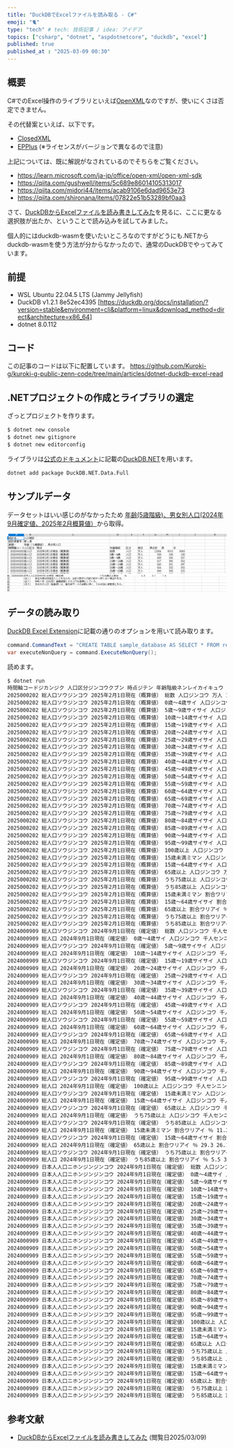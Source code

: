 ```yaml
---
title: "DuckDBでExcelファイルを読み取る - C#"
emoji: "🐈"
type: "tech" # tech: 技術記事 / idea: アイデア
topics: ["csharp", "dotnet", "aspdotnetcore", "duckdb", "excel"]
published: true
published_at : "2025-03-09 00:30"
---
```



## 概要

C#でのExcel操作のライブラリといえば[OpenXML](https://github.com/dotnet/Open-XML-SDK)なのですが、使いにくさは否定できません。

その代替案といえば、以下です。

- [ClosedXML](https://github.com/ClosedXML/ClosedXML)
- [EPPlus](https://github.com/EPPlusSoftware/EPPlus) (※ライセンスがバージョンで異なるので注意)

上記については、既に解説がなされているのでそちらをご覧ください。

- <https://learn.microsoft.com/ja-jp/office/open-xml/open-xml-sdk>
- <https://qiita.com/gushwell/items/5c689e86014105313017>
- <https://qiita.com/midori44/items/acab9106e6dad9653e73>
- <https://qiita.com/shironana/items/07822e51b53289bf0aa3>

さて、[DuckDBからExcelファイルを読み書きしてみた](https://dev.classmethod.jp/articles/duckdb-1.2-supports-excel-read-write/)を見るに、ここに更なる選択肢が出たか、ということで読み込みを試してみました。

個人的にはduckdb-wasmを使いたいところなのですがどうにも.NETからduckdb-wasmを使う方法が分からなかったので、通常のDuckDBでやってみています。

## 前提

- WSL Ubuntu 22.04.5 LTS (Jammy Jellyfish)
- DuckDB v1.2.1 8e52ec4395 [https://duckdb.org/docs/installation/?version=stable&environment=cli&platform=linux&download_method=direct&architecture=x86_64]
- dotnet 8.0.112

## コード

この記事のコードは以下に配置しています。
https://github.com/Kuroki-g/kuroki-g-public-zenn-code/tree/main/articles/dotnet-duckdb-excel-read

## .NETプロジェクトの作成とライブラリの選定

ざっとプロジェクトを作ります。
```bash
$ dotnet new console
$ dotnet new gitignore
$ dotnet new editorconfig
```

ライブラリは[公式のドキュメント](https://duckdb.org/docs/stable/clients/overview.html)に記載の[DuckDB.NET](https://github.com/Giorgi/DuckDB.NET)を用います。

```bash
dotnet add package DuckDB.NET.Data.Full
```

## サンプルデータ

データセットはいい感じのがなかったため
[年齢(5歳階級)、男女別人口(2024年9月確定値、2025年2月概算値）](https://www.e-stat.go.jp/stat-search/files?page=1&layout=datalist&toukei=00200524&tstat=000000090001&cycle=1&year=20250&month=11010302&tclass1=000001011678)から取得。

![出典：政府統計の総合窓口(e-Stat)（https://www.e-stat.go.jp/） 年齢(5歳階級)、男女別人口(2024年9月確定値、2025年2月概算値）の最上部を撮影](/images\dotnet-duckdb-excel-read\image1.png)
![出典：政府統計の総合窓口(e-Stat)（https://www.e-stat.go.jp/） 年齢(5歳階級)、男女別人口(2024年9月確定値、2025年2月概算値）]( /images\dotnet-duckdb-excel-read\image2.png)

## データの読み取り

[DuckDB Excel Extension](https://github.com/duckdb/duckdb-excel)に記載の通りのオプションを用いて読み取ります。


```csharp
command.CommandText = "CREATE TABLE sample_database AS SELECT * FROM read_xlsx('./data/05k2-3.xlsx', header = true, range = 'A4:I100', empty_as_varchar=true);";
var executeNonQuery = command.ExecuteNonQuery();
```

読めます。

```bash
$ dotnet run
時間軸コードジカンジク 人口区分ジンコウクブン 時点ジテン 年齢階級ネンレイカイキュウ 区分クブン 単位タンイ 男女計ダンジョケイ 男オトコ 女オンナ 
2025000202 総人口ソウジンコウ 2025年2月1日現在（概算値） 総数 人口ジンコウ 万人 12354 6010 6343 
2025000202 総人口ソウジンコウ 2025年2月1日現在（概算値） 0歳～4歳サイ 人口ジンコウ 万人 389 199 190 
2025000202 総人口ソウジンコウ 2025年2月1日現在（概算値） 5歳～9歳サイサイ 人口ジンコウ 万人 466 238 227 
2025000202 総人口ソウジンコウ 2025年2月1日現在（概算値） 10歳～14歳サイサイ 人口ジンコウ 万人 517 265 252 
2025000202 総人口ソウジンコウ 2025年2月1日現在（概算値） 15歳～19歳サイサイ 人口ジンコウ 万人 548 281 267 
2025000202 総人口ソウジンコウ 2025年2月1日現在（概算値） 20歳～24歳サイサイ 人口ジンコウ 万人 624 322 302 
2025000202 総人口ソウジンコウ 2025年2月1日現在（概算値） 25歳～29歳サイサイ 人口ジンコウ 万人 649 334 315 
2025000202 総人口ソウジンコウ 2025年2月1日現在（概算値） 30歳～34歳サイサイ 人口ジンコウ 万人 640 329 311 
2025000202 総人口ソウジンコウ 2025年2月1日現在（概算値） 35歳～39歳サイサイ 人口ジンコウ 万人 681 348 333 
2025000202 総人口ソウジンコウ 2025年2月1日現在（概算値） 40歳～44歳サイサイ 人口ジンコウ 万人 758 384 373 
2025000202 総人口ソウジンコウ 2025年2月1日現在（概算値） 45歳～49歳サイサイ 人口ジンコウ 万人 864 438 426 
2025000202 総人口ソウジンコウ 2025年2月1日現在（概算値） 50歳～54歳サイサイ 人口ジンコウ 万人 981 495 486 
2025000202 総人口ソウジンコウ 2025年2月1日現在（概算値） 55歳～59歳サイサイ 人口ジンコウ 万人 853 427 426 
2025000202 総人口ソウジンコウ 2025年2月1日現在（概算値） 60歳～64歳サイサイ 人口ジンコウ 万人 762 378 384 
2025000202 総人口ソウジンコウ 2025年2月1日現在（概算値） 65歳～69歳サイサイ 人口ジンコウ 万人 721 351 370 
2025000202 総人口ソウジンコウ 2025年2月1日現在（概算値） 70歳～74歳サイサイ 人口ジンコウ 万人 802 379 423 
2025000202 総人口ソウジンコウ 2025年2月1日現在（概算値） 75歳～79歳サイサイ 人口ジンコウ 万人 810 366 443 
2025000202 総人口ソウジンコウ 2025年2月1日現在（概算値） 80歳～84歳サイサイ 人口ジンコウ 万人 608 252 355 
2025000202 総人口ソウジンコウ 2025年2月1日現在（概算値） 85歳～89歳サイサイ 人口ジンコウ 万人 397 145 251 
2025000202 総人口ソウジンコウ 2025年2月1日現在（概算値） 90歳～94歳サイサイ 人口ジンコウ 万人 211 61 150 
2025000202 総人口ソウジンコウ 2025年2月1日現在（概算値） 95歳～99歳サイサイ 人口ジンコウ 万人 65 14 52 
2025000202 総人口ソウジンコウ 2025年2月1日現在（概算値） 100歳以上 人口ジンコウ 万人 9 1 8 
2025000202 総人口ソウジンコウ 2025年2月1日現在（概算値） 15歳未満ミマン 人口ジンコウ 万人 1371 702 669 
2025000202 総人口ソウジンコウ 2025年2月1日現在（概算値） 15歳～64歳サイサイ 人口ジンコウ 万人 7360 3738 3623 
2025000202 総人口ソウジンコウ 2025年2月1日現在（概算値） 65歳以上 人口ジンコウ 万人 3622 1570 2052 
2025000202 総人口ソウジンコウ 2025年2月1日現在（概算値） うち75歳以上 人口ジンコウ 万人 2099 840 1259 
2025000202 総人口ソウジンコウ 2025年2月1日現在（概算値） うち85歳以上 人口ジンコウ 万人 682 221 461 
2025000202 総人口ソウジンコウ 2025年2月1日現在（概算値） 15歳未満ミマン 割合ワリアイ ％ 11.1 11.7 10.5 
2025000202 総人口ソウジンコウ 2025年2月1日現在（概算値） 15歳～64歳サイサイ 割合ワリアイ ％ 59.6 62.2 57.1 
2025000202 総人口ソウジンコウ 2025年2月1日現在（概算値） 65歳以上 割合ワリアイ ％ 29.3 26.1 32.3 
2025000202 総人口ソウジンコウ 2025年2月1日現在（概算値） うち75歳以上 割合ワリアイ ％ 17 14 19.8 
2025000202 総人口ソウジンコウ 2025年2月1日現在（概算値） うち85歳以上 割合ワリアイ ％ 5.5 3.7 7.3 
2024000909 総人口ソウジンコウ 2024年9月1日現在（確定値） 総数 人口ジンコウ 千人センニン 123779 60217 63562 
2024000909 総人口 2024年9月1日現在（確定値） 0歳～4歳サイ 人口ジンコウ 千人センニン 3946 2021 1925 
2024000909 総人口ソウジンコウ 2024年9月1日現在（確定値） 5歳～9歳サイサイ 人口ジンコウ 千人センニン 4725 2420 2305 
2024000909 総人口 2024年9月1日現在（確定値） 10歳～14歳サイサイ 人口ジンコウ 千人センニン 5186 2657 2529 
2024000909 総人口ソウジンコウ 2024年9月1日現在（確定値） 15歳～19歳サイサイ 人口ジンコウ 千人センニン 5475 2809 2666 
2024000909 総人口 2024年9月1日現在（確定値） 20歳～24歳サイサイ 人口ジンコウ 千人センニン 6223 3210 3013 
2024000909 総人口ソウジンコウ 2024年9月1日現在（確定値） 25歳～29歳サイサイ 人口ジンコウ 千人センニン 6504 3348 3157 
2024000909 総人口 2024年9月1日現在（確定値） 30歳～34歳サイサイ 人口ジンコウ 千人センニン 6381 3281 3100 
2024000909 総人口ソウジンコウ 2024年9月1日現在（確定値） 35歳～39歳サイサイ 人口ジンコウ 千人センニン 6884 3515 3370 
2024000909 総人口 2024年9月1日現在（確定値） 40歳～44歳サイサイ 人口ジンコウ 千人センニン 7639 3875 3764 
2024000909 総人口ソウジンコウ 2024年9月1日現在（確定値） 45歳～49歳サイサイ 人口ジンコウ 千人センニン 8773 4446 4327 
2024000909 総人口 2024年9月1日現在（確定値） 50歳～54歳サイサイ 人口ジンコウ 千人センニン 9769 4932 4836 
2024000909 総人口ソウジンコウ 2024年9月1日現在（確定値） 55歳～59歳サイサイ 人口ジンコウ 千人センニン 8476 4243 4232 
2024000909 総人口 2024年9月1日現在（確定値） 60歳～64歳サイサイ 人口ジンコウ 千人センニン 7554 3744 3810 
2024000909 総人口ソウジンコウ 2024年9月1日現在（確定値） 65歳～69歳サイサイ 人口ジンコウ 千人センニン 7277 3544 3733 
2024000909 総人口 2024年9月1日現在（確定値） 70歳～74歳サイサイ 人口ジンコウ 千人センニン 8250 3896 4354 
2024000909 総人口ソウジンコウ 2024年9月1日現在（確定値） 75歳～79歳サイサイ 人口ジンコウ 千人センニン 7841 3545 4296 
2024000909 総人口 2024年9月1日現在（確定値） 80歳～84歳サイサイ 人口ジンコウ 千人センニン 6129 2550 3578 
2024000909 総人口ソウジンコウ 2024年9月1日現在（確定値） 85歳～89歳サイサイ 人口ジンコウ 千人センニン 3941 1440 2501 
2024000909 総人口 2024年9月1日現在（確定値） 90歳～94歳サイサイ 人口ジンコウ 千人センニン 2085 600 1485 
2024000909 総人口ソウジンコウ 2024年9月1日現在（確定値） 95歳～99歳サイサイ 人口ジンコウ 千人センニン 634 130 503 
2024000909 総人口 2024年9月1日現在（確定値） 100歳以上 人口ジンコウ 千人センニン 88 11 77 
2024000909 総人口ソウジンコウ 2024年9月1日現在（確定値） 15歳未満ミマン 人口ジンコウ 千人センニン 13857 7098 6760 
2024000909 総人口 2024年9月1日現在（確定値） 15歳～64歳サイサイ 人口ジンコウ 千人センニン 73678 37403 36275 
2024000909 総人口ソウジンコウ 2024年9月1日現在（確定値） 65歳以上 人口ジンコウ 千人センニン 36243 15716 20527 
2024000909 総人口 2024年9月1日現在（確定値） うち75歳以上 人口ジンコウ 千人センニン 20716 8276 12440 
2024000909 総人口ソウジンコウ 2024年9月1日現在（確定値） うち85歳以上 人口ジンコウ 千人センニン 6747 2181 4566 
2024000909 総人口 2024年9月1日現在（確定値） 15歳未満ミマン 割合ワリアイ ％ 11.2 11.8 10.6 
2024000909 総人口ソウジンコウ 2024年9月1日現在（確定値） 15歳～64歳サイサイ 割合ワリアイ ％ 59.5 62.1 57.1 
2024000909 総人口 2024年9月1日現在（確定値） 65歳以上 割合ワリアイ ％ 29.3 26.1 32.3 
2024000909 総人口ソウジンコウ 2024年9月1日現在（確定値） うち75歳以上 割合ワリアイ ％ 16.7 13.7 19.6 
2024000909 総人口 2024年9月1日現在（確定値） うち85歳以上 割合ワリアイ ％ 5.5 3.6 7.2 
2024000909 日本人人口ニホンジンジンコウ 2024年9月1日現在（確定値） 総数 人口ジンコウ 千人センニン 120372 58486 61886 
2024000909 日本人人口ニホンジンジンコウ 2024年9月1日現在（確定値） 0歳～4歳サイ 人口ジンコウ 千人センニン 3855 1974 1881 
2024000909 日本人人口ニホンジンジンコウ 2024年9月1日現在（確定値） 5歳～9歳サイサイ 人口ジンコウ 千人センニン 4637 2374 2263 
2024000909 日本人人口ニホンジンジンコウ 2024年9月1日現在（確定値） 10歳～14歳サイサイ 人口ジンコウ 千人センニン 5106 2615 2490 
2024000909 日本人人口ニホンジンジンコウ 2024年9月1日現在（確定値） 15歳～19歳サイサイ 人口ジンコウ 千人センニン 5333 2735 2599 
2024000909 日本人人口ニホンジンジンコウ 2024年9月1日現在（確定値） 20歳～24歳サイサイ 人口ジンコウ 千人センニン 5702 2925 2776 
2024000909 日本人人口ニホンジンジンコウ 2024年9月1日現在（確定値） 25歳～29歳サイサイ 人口ジンコウ 千人センニン 5916 3016 2900 
2024000909 日本人人口ニホンジンジンコウ 2024年9月1日現在（確定値） 30歳～34歳サイサイ 人口ジンコウ 千人センニン 5925 3026 2900 
2024000909 日本人人口ニホンジンジンコウ 2024年9月1日現在（確定値） 35歳～39歳サイサイ 人口ジンコウ 千人センニン 6558 3342 3217 
2024000909 日本人人口ニホンジンジンコウ 2024年9月1日現在（確定値） 40歳～44歳サイサイ 人口ジンコウ 千人センニン 7381 3753 3628 
2024000909 日本人人口ニホンジンジンコウ 2024年9月1日現在（確定値） 45歳～49歳サイサイ 人口ジンコウ 千人センニン 8574 4358 4215 
2024000909 日本人人口ニホンジンジンコウ 2024年9月1日現在（確定値） 50歳～54歳サイサイ 人口ジンコウ 千人センニン 9590 4859 4731 
2024000909 日本人人口ニホンジンジンコウ 2024年9月1日現在（確定値） 55歳～59歳サイサイ 人口ジンコウ 千人センニン 8326 4185 4142 
2024000909 日本人人口ニホンジンジンコウ 2024年9月1日現在（確定値） 60歳～64歳サイサイ 人口ジンコウ 千人センニン 7443 3699 3744 
2024000909 日本人人口ニホンジンジンコウ 2024年9月1日現在（確定値） 65歳～69歳サイサイ 人口ジンコウ 千人センニン 7201 3512 3689 
2024000909 日本人人口ニホンジンジンコウ 2024年9月1日現在（確定値） 70歳～74歳サイサイ 人口ジンコウ 千人センニン 8195 3872 4323 
2024000909 日本人人口ニホンジンジンコウ 2024年9月1日現在（確定値） 75歳～79歳サイサイ 人口ジンコウ 千人センニン 7801 3527 4274 
2024000909 日本人人口ニホンジンジンコウ 2024年9月1日現在（確定値） 80歳～84歳サイサイ 人口ジンコウ 千人センニン 6103 2540 3563 
2024000909 日本人人口ニホンジンジンコウ 2024年9月1日現在（確定値） 85歳～89歳サイサイ 人口ジンコウ 千人センニン 3927 1435 2491 
2024000909 日本人人口ニホンジンジンコウ 2024年9月1日現在（確定値） 90歳～94歳サイサイ 人口ジンコウ 千人センニン 2080 599 1481 
2024000909 日本人人口ニホンジンジンコウ 2024年9月1日現在（確定値） 95歳～99歳サイサイ 人口ジンコウ 千人センニン 633 130 503 
2024000909 日本人人口ニホンジンジンコウ 2024年9月1日現在（確定値） 100歳以上 人口ジンコウ 千人センニン 88 11 77 
2024000909 日本人人口ニホンジンジンコウ 2024年9月1日現在（確定値） 15歳未満ミマン 人口ジンコウ 千人センニン 13598 6963 6634 
2024000909 日本人人口ニホンジンジンコウ 2024年9月1日現在（確定値） 15歳～64歳サイサイ 人口ジンコウ 千人センニン 70747 35897 34851 
2024000909 日本人人口ニホンジンジンコウ 2024年9月1日現在（確定値） 65歳以上 人口ジンコウ 千人センニン 36027 15626 20401 
2024000909 日本人人口ニホンジンジンコウ 2024年9月1日現在（確定値） うち75歳以上 人口ジンコウ 千人センニン 20631 8242 12389 
2024000909 日本人人口ニホンジンジンコウ 2024年9月1日現在（確定値） うち85歳以上 人口ジンコウ 千人センニン 6727 2175 4552 
2024000909 日本人人口ニホンジンジンコウ 2024年9月1日現在（確定値） 15歳未満ミマン 割合ワリアイ ％ 11.3 11.9 10.7 
2024000909 日本人人口ニホンジンジンコウ 2024年9月1日現在（確定値） 15歳～64歳サイサイ 割合ワリアイ ％ 58.8 61.4 56.3 
2024000909 日本人人口ニホンジンジンコウ 2024年9月1日現在（確定値） 65歳以上 割合ワリアイ ％ 29.9 26.7 33 
2024000909 日本人人口ニホンジンジンコウ 2024年9月1日現在（確定値） うち75歳以上 割合ワリアイ ％ 17.1 14.1 20 
2024000909 日本人人口ニホンジンジンコウ 2024年9月1日現在（確定値） うち85歳以上 割合ワリアイ ％ 5.6 3.7 7.4 
```


## 参考文献

- [DuckDBからExcelファイルを読み書きしてみた](http://dev.classmethod.jp/articles/duckdb-1.2-supports-excel-read-write/) (閲覧日2025/03/09)


